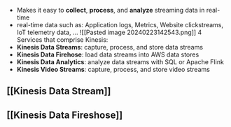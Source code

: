
- Makes it easy to **collect**, **process**, and **analyze** streaming data in real-time
- real-time data such as: Application logs, Metrics, Website clickstreams, IoT telemetry data, ...
	![[Pasted image 20240223142543.png]]
4 Services that comprise Kinesis:
- **Kinesis Data Streams**: capture, process, and store data streams
- **Kinesis Data Firehose**: load data streams into AWS data stores
- **Kinesis Data Analytics**: analyze data streams with SQL or Apache Flink
- **Kinesis Video Streams**: capture, process, and store video streams

## [[Kinesis Data Stream]]

## [[Kinesis Data Fireshose]]



